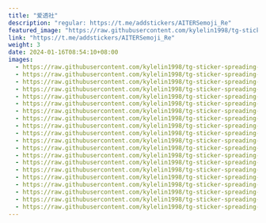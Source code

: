 ```yaml
---
title: "爱透社"
description: "regular: https://t.me/addstickers/AITERSemoji_Re"
featured_image: "https://raw.githubusercontent.com/kylelin1998/tg-sticker-spreading-worldwide-images/main/img/82752c39-32de-4c6a-985b-730b926041d8.jpg"
link: "https://t.me/addstickers/AITERSemoji_Re"
weight: 3
date: 2024-01-16T08:54:10+08:00
images:
  - https://raw.githubusercontent.com/kylelin1998/tg-sticker-spreading-worldwide-images/main/img/82752c39-32de-4c6a-985b-730b926041d8.jpg
  - https://raw.githubusercontent.com/kylelin1998/tg-sticker-spreading-worldwide-images/main/img/f6c885c7-9f93-4019-ab01-7e8a516aa86d.jpg
  - https://raw.githubusercontent.com/kylelin1998/tg-sticker-spreading-worldwide-images/main/img/ef8cd7fe-977f-4739-925c-cb240f0109d3.jpg
  - https://raw.githubusercontent.com/kylelin1998/tg-sticker-spreading-worldwide-images/main/img/8c67effa-dfc6-4f5d-a343-13dafc5fef4f.jpg
  - https://raw.githubusercontent.com/kylelin1998/tg-sticker-spreading-worldwide-images/main/img/84b4d288-cb14-4df9-a688-7545337ca174.jpg
  - https://raw.githubusercontent.com/kylelin1998/tg-sticker-spreading-worldwide-images/main/img/ea9b0850-948f-429f-b201-338e0aadbf00.jpg
  - https://raw.githubusercontent.com/kylelin1998/tg-sticker-spreading-worldwide-images/main/img/7b2c4f40-49ea-4283-99b0-c2289cbc5537.jpg
  - https://raw.githubusercontent.com/kylelin1998/tg-sticker-spreading-worldwide-images/main/img/35a73ac1-7b8f-409a-aed7-b4c2517bfddc.jpg
  - https://raw.githubusercontent.com/kylelin1998/tg-sticker-spreading-worldwide-images/main/img/d6453f05-116c-4f8b-a4b0-abff23bf4629.jpg
  - https://raw.githubusercontent.com/kylelin1998/tg-sticker-spreading-worldwide-images/main/img/487af2cd-e1c5-47db-a470-a1e4019002cb.jpg
  - https://raw.githubusercontent.com/kylelin1998/tg-sticker-spreading-worldwide-images/main/img/d4d78d44-22df-42d7-acca-42bcff4a97ab.jpg
  - https://raw.githubusercontent.com/kylelin1998/tg-sticker-spreading-worldwide-images/main/img/e91c930c-a0a3-47a0-994f-0ec0c8cd9c07.jpg
  - https://raw.githubusercontent.com/kylelin1998/tg-sticker-spreading-worldwide-images/main/img/4fd7ebae-9adb-4ce7-bc83-45f7270ae5ab.jpg
  - https://raw.githubusercontent.com/kylelin1998/tg-sticker-spreading-worldwide-images/main/img/f5fc91fe-dd1b-47ad-9113-c71548ff9ad1.jpg
  - https://raw.githubusercontent.com/kylelin1998/tg-sticker-spreading-worldwide-images/main/img/e38dbc15-ead7-4e5c-877c-d7385405ce22.jpg
  - https://raw.githubusercontent.com/kylelin1998/tg-sticker-spreading-worldwide-images/main/img/f28bf78a-236b-4e87-ab77-87b703aa158d.jpg
  - https://raw.githubusercontent.com/kylelin1998/tg-sticker-spreading-worldwide-images/main/img/6560e7d8-9a0c-47a0-ba04-28f6713e50a5.jpg
  - https://raw.githubusercontent.com/kylelin1998/tg-sticker-spreading-worldwide-images/main/img/02fad99a-9827-42c2-b032-5bc06ff2eb0d.jpg
  - https://raw.githubusercontent.com/kylelin1998/tg-sticker-spreading-worldwide-images/main/img/e23da9d1-7252-4492-bef3-7330a35d19b1.jpg
  - https://raw.githubusercontent.com/kylelin1998/tg-sticker-spreading-worldwide-images/main/img/c72e5a42-f1c7-45c9-b396-2ac6210b8824.jpg
---
```

